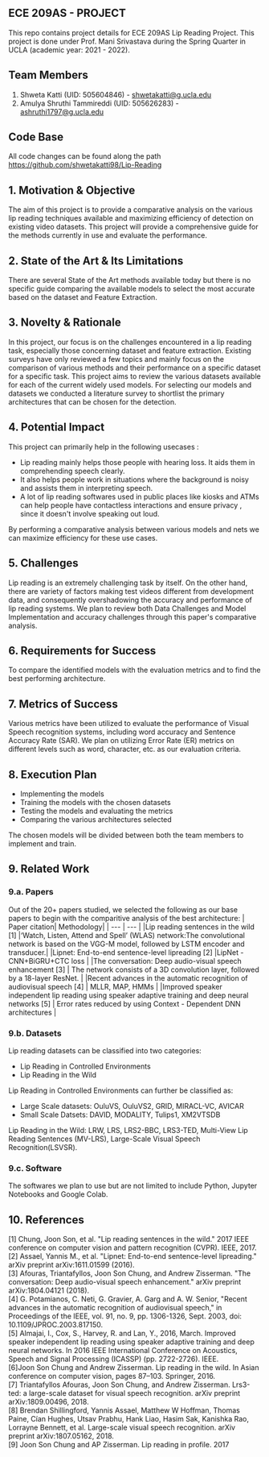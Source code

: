 ## ECE 209AS - PROJECT

This repo contains project details for ECE 209AS Lip Reading Project. This project is done under Prof. Mani Srivastava during the Spring Quarter in UCLA (academic year: 2021 - 2022).

## Team Members
1. Shweta Katti (UID: 505604846) - shwetakatti@g.ucla.edu
2. Amulya Shruthi Tammireddi (UID: 505626283) - ashruthi1797@g.ucla.edu


## Code Base
All code changes can be found along the path https://github.com/shwetakatti98/Lip-Reading


## 1. Motivation & Objective

The aim of this project is to provide a comparative analysis on the various lip reading techniques available and maximizing efficiency of detection on existing video datasets. This project will provide a comprehensive guide for the methods currently in use and evaluate the performance.

## 2. State of the Art & Its Limitations

There are several State of the Art methods available today but there is no specific guide comparing the available models to select the most accurate based on the dataset and Feature Extraction.

## 3. Novelty & Rationale

In this project, our focus is on the challenges encountered in a lip reading task, especially those concerning dataset and feature extraction. Existing surveys have only reviewed a few topics and mainly focus on the comparison of various methods and their performance on a specific dataset for a specific task. This project aims to review the various datasets available for each of the current widely used models. For selecting our models and datasets we conducted a literature survey to shortlist the primary architectures that can be chosen for the detection.

## 4. Potential Impact

This project can primarily help in the following usecases :

- Lip reading mainly helps those people with hearing loss. It aids them in comprehending speech clearly. <br>
- It also helps people work in situations where the background is noisy and assists them in interpreting speech.<br>
- A lot of lip reading softwares used in public places like kiosks and ATMs can help people have contactless interactions and ensure privacy , since it doesn't involve speaking out loud.<br>

By performing a comparative analysis between various models and nets we can maximize efficiency for these use cases.

## 5. Challenges

Lip reading is an extremely challenging task by itself. On the other hand, there are variety of factors making test videos different from development data, and consequently overshadowing the accuracy and performance of lip reading systems. We plan to review both Data Challenges and Model Implementation and accuracy challenges through this paper's comparative analysis.

## 6. Requirements for Success
To compare the identified models with the evaluation metrics and to find the best performing architecture. 

## 7. Metrics of Success
Various metrics have been utilized to evaluate the performance of Visual Speech recognition systems, including word accuracy and Sentence Accuracy Rate (SAR). We plan on utilizing Error Rate (ER) metrics on different levels such as word, character, etc. as our evaluation criteria.

## 8. Execution Plan
- Implementing the models
- Training the models with the chosen datasets
- Testing the models and evaluating the metrics
- Comparing the various architectures selected

The chosen models will be divided between both the team members to implement and train.

## 9. Related Work

### 9.a. Papers
Out of the 20+ papers studied, we selected the following as our base papers to begin with the comparitive analysis of the best architecture:
| Paper citation| Methodology|
| --- | --- |
|Lip reading sentences in the wild [1] |‘Watch, Listen, Attend and Spell’ (WLAS) network:The convolutional network is based on the VGG-M model, followed by LSTM encoder and transducer.|
|Lipnet: End-to-end sentence-level lipreading [2] |LipNet - CNN+BiGRU+CTC loss |
|The conversation: Deep audio-visual speech enhancement [3] | The network consists of a 3D convolution layer, followed by a 18-layer ResNet. |
|Recent advances in the automatic recognition of audiovisual speech [4] | MLLR, MAP, HMMs |
|Improved speaker independent lip reading using speaker adaptive training and deep neural networks [5] | Error rates reduced by using Context - Dependent DNN architectures |

### 9.b. Datasets

Lip reading datasets can be classified into two categories: 
- Lip Reading in Controlled Environments
- Lip Reading in the Wild

Lip Reading in Controlled Environments can further be classified as:
- Large Scale datasets: OuluVS, OuluVS2, GRID, MIRACL-VC, AVICAR
- Small Scale Datsets: DAVID, MODALITY, Tulips1, XM2VTSDB

Lip Reading in the Wild: LRW, LRS, LRS2-BBC, LRS3-TED, Multi-View Lip Reading Sentences (MV-LRS), Large-Scale Visual Speech Recognition(LSVSR).

### 9.c. Software
The softwares we plan to use but are not limited to include Python, Jupyter Notebooks and Google Colab.

## 10. References

[1] Chung, Joon Son, et al. "Lip reading sentences in the wild." 2017 IEEE conference on computer vision and pattern recognition (CVPR). IEEE, 2017. <br>
[2] Assael, Yannis M., et al. "Lipnet: End-to-end sentence-level lipreading." arXiv preprint arXiv:1611.01599 (2016). <br>
[3] Afouras, Triantafyllos, Joon Son Chung, and Andrew Zisserman. "The conversation: Deep audio-visual speech enhancement." arXiv preprint arXiv:1804.04121 (2018). <br>
[4] G. Potamianos, C. Neti, G. Gravier, A. Garg and A. W. Senior, "Recent advances in the automatic recognition of audiovisual speech," in Proceedings of the IEEE, vol. 91, no. 9, pp. 1306-1326, Sept. 2003, doi: 10.1109/JPROC.2003.817150. <br>
[5] Almajai, I., Cox, S., Harvey, R. and Lan, Y., 2016, March. Improved speaker independent lip reading using speaker adaptive training and deep neural networks. In 2016 IEEE International Conference on Acoustics, Speech and Signal Processing (ICASSP) (pp. 2722-2726). IEEE. <br>
[6]Joon Son Chung and Andrew Zisserman. Lip reading in the wild. In Asian conference on computer vision, pages 87–103. Springer, 2016. <br>
[7] Triantafyllos Afouras, Joon Son Chung, and Andrew Zisserman. Lrs3-ted: a large-scale dataset for visual speech recognition. arXiv preprint arXiv:1809.00496, 2018. <br>
[8]  Brendan Shillingford, Yannis Assael, Matthew W Hoffman, Thomas Paine, Cían Hughes, Utsav Prabhu, Hank Liao, Hasim Sak, Kanishka Rao, Lorrayne Bennett, et al. Large-scale visual speech recognition. arXiv preprint arXiv:1807.05162, 2018.<br>
[9] Joon Son Chung and AP Zisserman. Lip reading in profile. 2017 <br>

